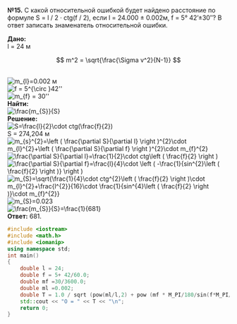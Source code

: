 **№15.** С какой относительной ошибкой будет найдено расстояние по формуле S = l / 2 · ctg(f  / 2), если  l = 24.000 ± 0.002м, f = 5° 42’±30″? В ответ записать знаменатель относительной ошибки.



**Дано:**
</br> l = 24 м

$$
m^2 = \sqrt{\frac{\Sigma v^2}{N-1}}
$$

</br> <img src="https://latex.codecogs.com/svg.image?m_{l}=0.002" title="m_{l}=0.002" /> м
</br> <img src="https://latex.codecogs.com/svg.image?f&space;=&space;5^{\circ&space;}42''" title="f = 5^{\circ }42''" />
</br> <img src="https://latex.codecogs.com/svg.image?m_{f}&space;=&space;30''" title="m_{f} = 30''" />  
**Найти:**
</br> <img src="https://latex.codecogs.com/svg.image?\frac{m_{S}}{S}" title="\frac{m_{S}}{S}" />  
**Решение:**
</br> <img src="https://latex.codecogs.com/svg.image?S=\frac{l}{2}\cdot&space;ctg(\frac{f}{2})" title="S=\frac{l}{2}\cdot ctg(\frac{f}{2})" />
</br> S = 274,204 м
</br> <img src="https://latex.codecogs.com/svg.image?m_{s}^{2}=\left&space;(&space;\frac{\partial&space;S}{\partial&space;l}&space;\right&space;)^{2}\cdot&space;m_{l}^{2}&plus;\left&space;(&space;\frac{\partial&space;S}{\partial&space;f}&space;\right&space;)^{2}\cdot&space;m_{f}^{2}" title="m_{s}^{2}=\left ( \frac{\partial S}{\partial l} \right )^{2}\cdot m_{l}^{2}+\left ( \frac{\partial S}{\partial f} \right )^{2}\cdot m_{f}^{2}" />
</br> <img src="https://latex.codecogs.com/svg.image?\frac{\partial&space;S}{\partial&space;l}=\frac{1}{2}\cdot&space;ctg\left&space;(&space;\frac{f}{2}&space;\right&space;)" title="\frac{\partial S}{\partial l}=\frac{1}{2}\cdot ctg\left ( \frac{f}{2} \right )" />
</br> <img src="https://latex.codecogs.com/svg.image?\frac{\partial&space;S}{\partial&space;f}=\frac{l}{4}\cdot&space;\left&space;(&space;-\frac{1}{sin^{2}\left&space;(&space;\frac{f}{2}&space;\right&space;)}&space;\right&space;)" title="\frac{\partial S}{\partial f}=\frac{l}{4}\cdot \left ( -\frac{1}{sin^{2}\left ( \frac{f}{2} \right )} \right )" />
</br> <img src="https://latex.codecogs.com/svg.image?m_{S}=\sqrt{\frac{1}{4}\cdot&space;ctg^{2}\left&space;(&space;\frac{f}{2}&space;\right&space;)\cdot&space;m_{l}^{2}&plus;\frac{l^{2}}{16}\cdot&space;\frac{1}{sin^{4}\left&space;(&space;\frac{f}{2}&space;\right&space;)}\cdot&space;m_{f}^{2}}" title="m_{S}=\sqrt{\frac{1}{4}\cdot ctg^{2}\left ( \frac{f}{2} \right )\cdot m_{l}^{2}+\frac{l^{2}}{16}\cdot \frac{1}{sin^{4}\left ( \frac{f}{2} \right )}\cdot m_{f}^{2}}" />
</br> <img src="https://latex.codecogs.com/svg.image?m_{S}=0.023" title="m_{S}=0.023" />
</br> <img src="https://latex.codecogs.com/svg.image?\frac{m_{S}}{S}=\frac{1}{681}" title="\frac{m_{S}}{S}=\frac{1}{681}" />  
**Ответ:** 681.

```C++
#include <iostream>
#include <math.h>
#include <iomanip>
using namespace std;
int main()
{
    double l = 24;
    double f = 5+ 42/60.0;
    double mf =30/3600.0;
    double ml =0.002;
    double T = 1.0 / sqrt (pow(ml/l,2) + pow (mf * M_PI/180/sin(f*M_PI/180),2));
    std::cout << "О = " << T << "\n";
    return 0;
}
```
